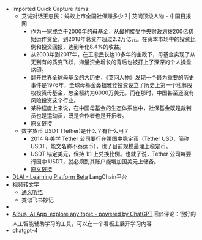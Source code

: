 - Imported Quick Capture items:
    - 艾诚对话王忠民：蚂蚁上市全国社保赚多少？| 艾问顶级人物 - 中国日报网
        - 作为一家成立于2000年的母基金，从最初接受中央财政划拨200亿初始运作资金，到2018年总资产超过2.2万亿元。在资本市场中的投资比例和投资回报，达到年化8.4%的收益。  
        - 从2003年到2017年，在王忠民长达10多年的主政下，母基金实现了从无到有的质变飞跃，海量资金增长的背后也被打上了深深的个人操盘烙印。
        - 翻开世界全球母基金的大历史，《艾问人物》发现一个最为重要的历史事件是1976年，全球母基金鼻祖雅登投资设立了历史上第一个私募股权投资母基金，总金额约为6000万美元。而在那时，中国甚至还没有风险投资这个行业。  
        - 某种程度上来说，在中国母基金的生态体系当中，社保基金既是裁判员也是运动员，既是合作者也是开拓者。
        - [原文链接](https://chuangxin.chinadaily.com.cn/a/202010/28/WS5f990da4a3101e7ce972bd0e.html)
    - 数字货币 USDT (Tether)是什么？有什么用？ 
        - 2014 年美学 Tether 公司要行在第国中稳定币（Tether USD，简称 USDT，能文名称不泰达币），也了目前规模最理上稳定币。
        - USDT 锚定美元，保持 1:1 上兑换比例。也就了说，Tether 公司每要行国中 USDT，就必须到其账户能增加国美元上储备。
        - [原文链接](https://www.zhihu.com/question/68045424/answer/835641848)
- [DLAI - Learning Platform Beta](https://learn.deeplearning.ai/langchain/lesson/1/introduction)  LangChain平台
- 视频转文字
    - [通义听悟](https://tingwu.aliyun.com/home/aware/login?tw_redirect=)
    - 类似飞书妙记
- 
- [Albus, AI App, explore any topic - powered by ChatGPT](https://beta.albus.org/editor/64833dfcfe6678f0370a4fb1) 🗒@评论：很好的人工智能辅助学习的工具，可以在一个看板上展开学习内容
- chatgpt-4
